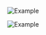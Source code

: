 <p><img src="http://example.com/favicon.ico" alt="Example" title="Example Image"></p>
<p><img src="http://example.com/favicon.ico" alt="Example"></p>
<p><img src="http://example.com/favicon.ico" alt=""></p>
<p><img src="" alt="" title="Example Image"></p>
<p><img src="" alt=""></p>
<p><img src="" alt=""></p>
